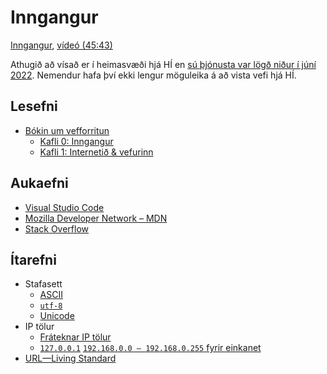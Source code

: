 # Inngangur

[Inngangur](1.inngangur.md), [vídeó (45:43)](https://youtu.be/Pf5RPyJq06U)

Athugið að vísað er í heimasvæði hjá HÍ en [sú þjónusta var lögð niður í júní 2022](https://uts.hi.is/heimasvaedi_thjonusta_logd_nidur_i_juni_2022). Nemendur hafa því ekki lengur möguleika á að vista vefi hjá HÍ.

## Lesefni

* [Bókin um vefforritun](https://bok.vefforritun.is/)
  * [Kafli 0: Inngangur](https://bok.vefforritun.is/00.inngangur.html)
  * [Kafli 1: Internetið & vefurinn](https://bok.vefforritun.is/01.internetid.html)

## Aukaefni

* [Visual Studio Code](https://code.visualstudio.com/)
* [Mozilla Developer Network – MDN](https://developer.mozilla.org/)
* [Stack Overflow](https://stackoverflow.com/)

## Ítarefni

* Stafasett
  * [ASCII](https://en.wikipedia.org/wiki/ASCII)
  * [`utf-8`](https://en.wikipedia.org/wiki/UTF-8)
  * [Unicode](http://unicode.org/)
* IP tölur
  * [Fráteknar IP tölur](https://en.wikipedia.org/wiki/Reserved_IP_addresses)
  * [`127.0.0.1`](https://en.wikipedia.org/wiki/127.0.0.1)
  [`192.168.0.0 – 192.168.0.255` fyrir einkanet](https://en.wikipedia.org/wiki/Private_network)
* [URL—Living Standard](https://url.spec.whatwg.org/)
